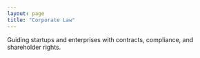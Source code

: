 ```yaml
---
layout: page
title: "Corporate Law"
---
```

Guiding startups and enterprises with contracts, compliance, and shareholder rights.
